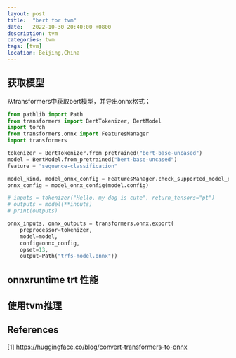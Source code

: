 ```yaml
---
layout: post
title:  "bert for tvm"
date:   2022-10-30 20:40:00 +0800
description: tvm
categories: tvm
tags: [tvm]
location: Beijing,China
---
```



## 获取模型

从transformers中获取bert模型，并导出onnx格式；

```python
from pathlib import Path
from transformers import BertTokenizer, BertModel
import torch
from transformers.onnx import FeaturesManager
import transformers

tokenizer = BertTokenizer.from_pretrained("bert-base-uncased")
model = BertModel.from_pretrained("bert-base-uncased")
feature = "sequence-classification"

model_kind, model_onnx_config = FeaturesManager.check_supported_model_or_raise(model, feature=feature)
onnx_config = model_onnx_config(model.config)

# inputs = tokenizer("Hello, my dog is cute", return_tensors="pt")
# outputs = model(**inputs)
# print(outputs)

onnx_inputs, onnx_outputs = transformers.onnx.export(
    preprocessor=tokenizer,
    model=model,
    config=onnx_config,
    opset=13,
    output=Path("trfs-model.onnx"))
```


## onnxruntime trt 性能


## 使用tvm推理



## References

[1] https://huggingface.co/blog/convert-transformers-to-onnx